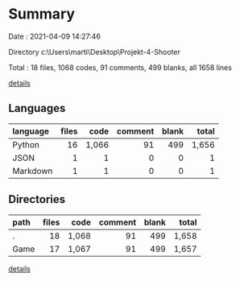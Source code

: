 # Summary

Date : 2021-04-09 14:27:46

Directory c:\Users\marti\Desktop\Projekt-4-Shooter

Total : 18 files,  1068 codes, 91 comments, 499 blanks, all 1658 lines

[details](details.md)

## Languages
| language | files | code | comment | blank | total |
| :--- | ---: | ---: | ---: | ---: | ---: |
| Python | 16 | 1,066 | 91 | 499 | 1,656 |
| JSON | 1 | 1 | 0 | 0 | 1 |
| Markdown | 1 | 1 | 0 | 0 | 1 |

## Directories
| path | files | code | comment | blank | total |
| :--- | ---: | ---: | ---: | ---: | ---: |
| . | 18 | 1,068 | 91 | 499 | 1,658 |
| Game | 17 | 1,067 | 91 | 499 | 1,657 |

[details](details.md)